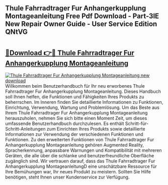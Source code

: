 ## Thule Fahrradtrager Fur Anhangerkupplung Montageanleitung Free Pdf Download - Part-3lE New Repair Owner Guide - User Service Edition QNtVG

# <h2><a href="http://df6n64.blite.top/?on=Thule+Fahrradtrager+Fur+Anhangerkupplung+Montageanleitung">🔗Download 👉🔴 Thule Fahrradtrager Fur Anhangerkupplung Montageanleitung</a></h2>

[![Thule Fahrradtrager Fur Anhangerkupplung Montageanleitung new download](https://i.imgur.com/lujVjoI.png)](http://df6n64.blite.top/?on=Thule+Fahrradtrager+Fur+Anhangerkupplung+Montageanleitung)
Willkommen beim Benutzerhandbuch für Ihr neu erworbenes Thule Fahrradtrager Fur Anhangerkupplung Montageanleitung. Dieses Handbuch soll Ihnen helfen, die Funktionen und Fähigkeiten Ihres Produkts zu beherrschen. Im Inneren finden Sie detaillierte Informationen zu Funktionen, Einrichtung, Verwendung, Wartung und Problemlösung. Um das Beste aus Ihrem Thule Fahrradtrager Fur Anhangerkupplung Montageanleitung herauszuholen, nehmen Sie sich bitte einen Moment Zeit, um dieses umfassende Benutzerhandbuch durchzulesen. Es enthält Schritt-für-Schritt-Anleitungen zum Einrichten Ihres Produkts sowie detaillierte Informationen zur Verwendung der verschiedenen Funktionen und Funktionen. Zu den erweiterten Funktionen von Thule Fahrradtrager Fur Anhangerkupplung Montageanleitung gehören Augmented Reality, Spracherkennung, anpassbare Warnungen und Kompatibilität mit mehreren Geräten, die alle über die schlanke und benutzerfreundliche Oberfläche zugänglich sind. Wir vertrauen darauf, dass das Thule Fahrradtrager Fur Anhangerkupplung MontageanleitungD eine unschätzbare Ressource für Ihre Bemühungen war, Ihr neues Produkt zu meistern. Sollten Sie Hilfe benötigen, steht Ihnen unser Kundenservice zur Verfügung.
